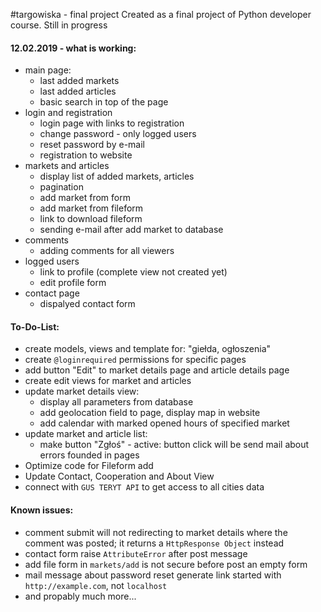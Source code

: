 #targowiska - final project
Created as a final project of Python developer course. Still in progress

#### 12.02.2019 - what is working:
- main page:
    - last added markets
    - last added articles
    - basic search in top of the page
- login and registration
    - login page with links to registration
    - change password - only logged users
    - reset password by e-mail
    - registration to website
- markets and articles
    - display list of added markets, articles
    - pagination
    - add market from form
    - add market from fileform
    - link to download fileform
    - sending e-mail after add market to database
- comments
    - adding comments for all viewers
- logged users
    - link to profile (complete view not created yet)
    - edit profile form
- contact page
    - dispalyed contact form

#### To-Do-List:
 - create models, views and template for: "giełda, ogłoszenia"
 - create `@loginrequired` permissions for specific pages
 - add button "Edit" to market details page and article details page
 - create edit views for market and articles
 - update market details view:
    - display all parameters from database
    - add geolocation field to page, display map in website
    - add calendar with marked opened hours of specified market
 - update market and article list:
    - make button "Zgłoś" - active: button click will be send mail about errors founded in pages
 - Optimize code for Fileform add
 - Update Contact, Cooperation and About View
 - connect with `GUS TERYT API` to get access to all cities data
 
#### Known issues:
- comment submit will not redirecting to market details where the comment was posted; it returns a `HttpResponse Object` instead
- contact form raise `AttributeError` after post message
- add file form in `markets/add` is not secure before post an empty form
- mail message about password reset generate link started with `http://example.com`, not `localhost`
- and propably much more...